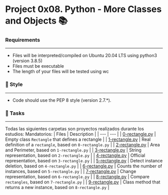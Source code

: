 # Project 0x08. Python - More Classes and Objects 📚

### Requirements
***
* Files will be interpreted/compiled on Ubuntu 20.04 LTS using python3 (version 3.8.5)
* Files must be executable
* The length of your files will be tested using wc

### 🎨 Style
***
* Code should use the PEP 8 style (version 2.7.*).

### 🎯 Tasks
***
Todas las siguientes carpetas son proyectos realizados durante los estudios:
Mandatorios:
| Files | Description |
| --- | --- |
| [0-rectangle.py](https://github.com/nitaly31/holbertonschool-higher_level_programming/blob/master/0x08-python-more_classes/0-rectangle.py) | Empty class `Rectangle` that defines a rectangle |
| [1-rectangle.py](https://github.com/nitaly31/holbertonschool-higher_level_programming/blob/master/0x08-python-more_classes/1-rectangle.py) | Real definition of a `rectangle`, based on `0-rectangle.py` |
| [2-rectangle.py](https://github.com/nitaly31/holbertonschool-higher_level_programming/blob/master/0x08-python-more_classes/2-rectangle.py) | Area and Perimeter, based on `1-rectangle.py` |
| [3-rectangle.py](https://github.com/nitaly31/holbertonschool-higher_level_programming/blob/master/0x08-python-more_classes/3-rectangle.py) | String representation, based on `2-rectangle.py` |
| [4-rectangle.py](https://github.com/nitaly31/holbertonschool-higher_level_programming/blob/master/0x08-python-more_classes/4-rectangle.py) | Official representation, based on `3-rectangle.py` |
| [5-rectangle.py](https://github.com/nitaly31/holbertonschool-higher_level_programming/blob/master/0x08-python-more_classes/5-rectangle.py) | Detect instance deletion, based on `4-rectangle.py` |
| [6-rectangle.py](https://github.com/nitaly31/holbertonschool-higher_level_programming/blob/master/0x08-python-more_classes/6-rectangle.py) | Counts the number of instances, based on `5-rectangle.py` |
| [7-rectangle.py](https://github.com/nitaly31/holbertonschool-higher_level_programming/blob/master/0x08-python-more_classes/7-rectangle.py) | Change representation, based on `6-rectangle.py` |
| [8-rectangle.py](https://github.com/nitaly31/holbertonschool-higher_level_programming/blob/master/0x08-python-more_classes/8-rectangle.py) | Compare `rectangles`, based on `7-rectangle.py` |
| [9-rectangle.py](https://github.com/nitaly31/holbertonschool-higher_level_programming/blob/master/0x08-python-more_classes/9-rectangle.py) | Class method that returns a new instance, based on `8-rectangle.py` |
